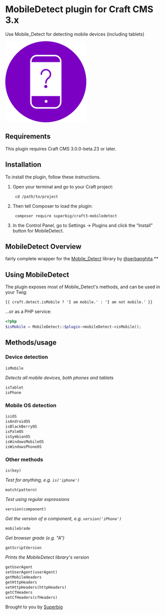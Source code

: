 # MobileDetect plugin for Craft CMS 3.x

Use Mobile_Detect for detecting mobile devices (including tablets)

![Screenshot](resources/img/icon.png)

## Requirements

This plugin requires Craft CMS 3.0.0-beta.23 or later.

## Installation

To install the plugin, follow these instructions.

1. Open your terminal and go to your Craft project:

        cd /path/to/project

2. Then tell Composer to load the plugin:

        composer require superbig/craft3-mobiledetect

3. In the Control Panel, go to Settings → Plugins and click the “Install” button for MobileDetect.

## MobileDetect Overview

fairly complete wrapper for the [Mobile_Detect](http://mobiledetect.net/) library by [@serbanghita](https://github.com/serbanghita).**

## Using MobileDetect

The plugin exposes most of Mobile_Detect's methods, and can be used in your Twig:

```twig
{{ craft.detect.isMobile ? 'I am mobile.' : 'I am not mobile.' }}
```

...or as a PHP service:

```php
<?php
$isMobile = MobileDetect::$plugin->mobileDetect->isMobile();
```

## Methods/usage

### Device detection
```twig
isMobile
```
_Detects all mobile devices, both phones and tablets_

```twig
isTablet
isPhone
```

### Mobile OS detection
```twig
isiOS
isAndroidOS
isBlackBerryOS
isPalmOS
isSymbianOS
isWindowsMobileOS
isWindowsPhoneOS
```

### Other methods

```twig
is(key)
```
_Test for anything, e.g. ```is('iphone')```_

```twig
match(pattern)
```
_Test using regular expressions_

```twig
version(component)
```
_Get the version of a component, e.g. ```version('iPhone')```_

```twig
mobileGrade
```
_Get browser grade (e.g. "A")_

```twig
getScriptVersion
```
_Prints the MobileDetect library's version_

```twig
getUserAgent
setUserAgent(userAgent)
getMobileHeaders
getHttpHeaders
setHttpHeaders(httpHeaders)
getCfHeaders
setCfHeaders(cfHeaders)
```

Brought to you by [Superbig](https://superbig.co)
